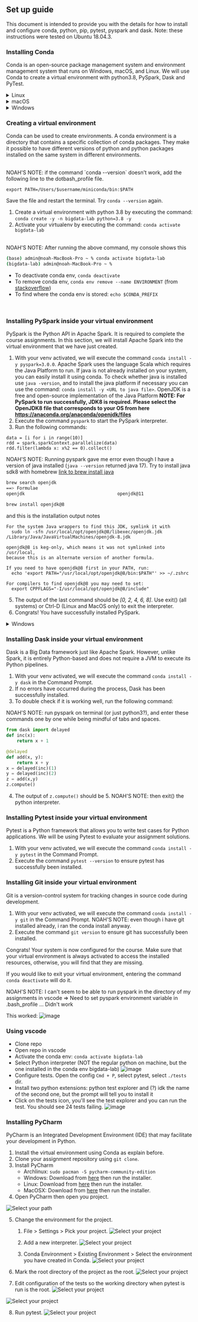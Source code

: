 ## Set up guide

This document is intended to provide you with the details for how to install and
configure conda, python, pip, pytest, pyspark and dask.
Note: these instructions were tested on Ubuntu 18.04.3.


### Installing Conda

Conda is an open-source package management system and environment management system that runs on
Windows, macOS, and Linux. We will use Conda to create a virtual environment with python3.8,
PySpark, Dask and PyTest.

<details>
<summary>Linux</summary>

1. Download Miniconda for Linux by executing the following command:
   Note: Use `curl -O` if `wget` is not installed on your system.

```
    wget https://repo.anaconda.com/miniconda/Miniconda3-latest-Linux-$(uname -i).sh
```
2. Grant execution rights to the installer with the command
   `chmod +x Miniconda3-latest-Linux-$(uname -i).sh`.
3. Execute the installer by executing the command `./Miniconda3-latest-Linux-$(uname -i).sh`. 
   Press ENTER and scroll through the license agreement by pressing SPACE. If you accept the
   license agreement type `yes` and press ENTER. Enter the path where you want to install anaconda
   on your computer (for example `~/.condainstallation`). Finally, type `yes` to let the installer
   initialize conda.
4. Open a new terminal or reinitialize your shell with the command `source ~/.bashrc`.
5. To prevent conda from activating the default environment whenever you open a shell, use the
   following command: `conda config --set auto_activate_base false`.
6. Execute the command `conda update -y -n base -c defaults conda` to update conda to its latest
   version.
7. Congrats! You have successfully installed conda.

</details>

<details>
<summary>macOS</summary>

1. Download Miniconda for Linux by executing the following command:
   Note: Use `curl -O` if `wget` is not installed on your system.
	
	NOAH'S NOTE: run the command `brew install wget`

```
    wget https://repo.anaconda.com/miniconda/Miniconda3-latest-MacOSX-$(uname -m).sh
```
2. Grant execution rights to the installer with the command
   `chmod +x Miniconda3-latest-MacOSX-$(uname -m).sh`.
3. Execute the installer by executing the command `./Miniconda3-latest-MacOSX-$(uname -i).sh`. 
	
</br></br> NOAH'S NOTE: This didn't work for me, so (assuming that miniconda was installed in root dir, which you can check in the installation output of step 1) I ran `./Miniconda3-latest-MacOSX-x86_64.sh`, or whatever name it has, just run `ls` to find the exact file name </br></br>

   Press ENTER and scroll through the license agreement by pressing SPACE. If you accept the
   license agreement type `yes` and press ENTER. Enter the path where you want to install anaconda
   on your computer (for example `~/.condainstallation`). 
   
   </br></br> NOAH'S NOTE: For me, it installed in `Miniconda3 will now be installed into this location:
/Users/admin/miniconda3`</br></br>
   
   Finally, type `yes` to let the installer
   initialize conda.
4. Open a new terminal.
5. To prevent conda from activating the default environment whenever you open a shell, use the
   following command: `conda config --set auto_activate_base false`.
6. Execute the command `conda update -y -n base -c defaults conda` to update conda to its latest
   version.
7. Congrats! You have successfully installed conda.

</details>

<details>
<summary>Windows</summary>

1. Download Miniconda (Python 3.7 version) from this webpage:
   `https://docs.conda.io/en/latest/miniconda.html`
2. Execute the installer and follow instructions
![Anaconda Installer](alternatives/figures/anaconda-installer.JPG)
3. Access your Start Menu and search for the Anaconda Prompt
![Anaconda Command Prompt](alternatives/figures/anaconda-prompt.png)
4. Execute the command `conda update -y -n base -c defaults conda` inside the Anaconda Prompt to
   update conda to its latest version.
5. Congrats! You have successfully installed conda.
</details>

### Creating a virtual environment

Conda can be used to create environments. A conda environment is a directory that contains a
specific collection of conda packages. They make it possible to have different versions of python
and python packages installed on the same system in different environments.

</br>
NOAH'S NOTE: if the command `conda --version` doesn't work, add the following line to the dotbash_profile file.

```
export PATH=/Users/$username/miniconda/bin:$PATH
```

Save the file and restart the terminal. Try `conda --version` again.
</br>

1. Create a virtual environment with python 3.8 by executing the command: 
   `conda create -y -n bigdata-lab python=3.8 -y`
2. Activate your virtualenv by executing the command: `conda activate bigdata-lab`

</br> NOAH'S NOTE: After running the above command, my console shows this
```zsh
(base) admin@noah-MacBook-Pro ~ % conda activate bigdata-lab
(bigdata-lab) admin@noah-MacBook-Pro ~ % 
```
- To deactivate conda env, `conda deactivate`
- To remove conda env, `conda env remove --name ENVIRONMENT` (from [stackoverflow](https://stackoverflow.com/questions/49127834/removing-conda-environment))
- To find where the conda env is stored: `echo $CONDA_PREFIX`
</br>


### Installing PySpark inside your virtual environment

PySpark is the Python API in Apache Spark. It is required to complete the course assignments.
In this section, we will install Apache Spark into the virtual environment that we
have just created.

1. With your venv activated, we will execute the command `conda install -y pyspark=3.0.0`.
   Apache Spark uses the language Scala which requires the Java Platform to run. If java is not
   already installed on your system, you can easily install it using conda.
   To check whether java is installed use `java -version`, and to install the java platform if
   necessary you can use the command: `conda install -y <URL to java file>`.
   OpenJDK is a free and open-source implementation of the Java Platform
   **NOTE: For PySpark to run successfully, JDK8 is required. Please select the OpenJDK8 file that corresponds to
   your OS from here https://anaconda.org/anaconda/openjdk/files**
3. Execute the command `pyspark` to start the PySpark interpreter.
4. Run the following commands:

```
data = [i for i in range(10)]
rdd = spark.sparkContext.parallelize(data)
rdd.filter(lambda x: x%2 == 0).collect()
```

NOAH'S NOTE: Running pyspark gave me error even though I have a version of java installed (`java --version` returned java 17). Try to install java sdk8 with homebrew [link to brew install java](https://mkyong.com/java/how-to-install-java-on-mac-osx/#homebrew-install-java-8-on-macos)
```bash
brew search openjdk
==> Formulae
openjdk                                   openjdk@11                                  openjdk@8  
```
```bash
brew install openjdk@8
```
and this is the installation output notes
```
For the system Java wrappers to find this JDK, symlink it with
  sudo ln -sfn /usr/local/opt/openjdk@8/libexec/openjdk.jdk /Library/Java/JavaVirtualMachines/openjdk-8.jdk

openjdk@8 is keg-only, which means it was not symlinked into /usr/local,
because this is an alternate version of another formula.

If you need to have openjdk@8 first in your PATH, run:
  echo 'export PATH="/usr/local/opt/openjdk@8/bin:$PATH"' >> ~/.zshrc

For compilers to find openjdk@8 you may need to set:
  export CPPFLAGS="-I/usr/local/opt/openjdk@8/include"
```


5. The output of the last command should be *[0, 2, 4, 6, 8]*.
   Use exit() (all systems) or Ctrl-D (Linux and MacOS only) to exit the interpreter.
6. Congrats! You have successfully installed PySpark.

<details>
<summary>Windows</summary>

1. You have just installed PySpark, however, you may observe bugs if you try to access the PySpark interpreter.
![PySpark winutils bugs](figures/windows/pyspark-bugs.JPG)
2. Download winutils.exe from [here](http://public-repo-1.hortonworks.com/hdp-win-alpha/winutils.exe)
3. Create a winutils folder to copy the executable to it (e.g. `C:\Users\umroot\AppData\Local\Programs\Hadoop\bin\winutils.exe`)
4. Create a new environment variable and name it `HADOOP_HOME`. Set the variable value to the path of the `Hadoop` directory.
Note: If you don't know how to set environment variables, see these steps.
![Setting Hadoop Home](figures/windows/setting-hadoop-home.JPG)

    - Start menu
    - Control Panel
    - User Accounts
    - Change my environment variables (last option on the lefthand-side menu or search "Edit environment variables")
    - Click on `New...` under `User variables for <your username>`
    ![Environment variables window](figures/windows/environmentvars.JPG)
    - Set variable name to `HADOOP_HOME` and variable value to the path of the `Hadoop` directory. 
    - Press OK on both screens to finalize the changes.
</details>

### Installing Dask inside your virtual environment

Dask is a Big Data framework just like Apache Spark. However, unlike Spark, it is
entirely Python-based and does not require a JVM to execute its Python pipelines.

1. With your venv activated, we will execute the command `conda install -y dask` in the Command
   Prompt.
2. If no errors have occurred during the process, Dask has been successfully installed.
3. To double check if it is working well, run the following command:

NOAH'S NOTE: run pyspark on terminal (or just python3?), and enter these commands one by one while being mindful of tabs and spaces.	
	
```python
from dask import delayed
def inc(x):
    return x + 1

@delayed
def add(x, y):
	return x + y
x = delayed(inc)(1)
y = delayed(inc)(2)
z = add(x,y)
z.compute()
```
4. The output of `z.compute()` should be 5.
	NOAH'S NOTE: then exit() the python interpreter.

### Installing Pytest inside your virtual environment

Pytest is a Python framework that allows you to write test cases for Python applications.
We will be using Pytest to evaluate your assignment solutions.

1. With your venv activated, we will execute the command `conda install -y pytest` in the Command
   Prompt.
2. Execute the command `pytest --version` to ensure pytest has successfully been installed.

### Installing Git inside your virtual environment

Git is a version-control system for tracking changes in source code during development.

1. With your venv activated, we will execute the command `conda install -y git` in the Command
   Prompt. NOAH'S NOTE: even though i have git installed already, i ran the conda install anyway.
2. Execute the command `git version` to ensure git has successfully been installed.

Congrats! Your system is now configured for the course.
Make sure that your virtual environment is always activated to access the installed resources,
otherwise, you will find that they are missing.

If you would like to exit your virtual environment, entering the command `conda deactivate`
will do it.

NOAH'S NOTE: I can't seem to be able to run pyspark in the directory of my assignments in vscode 
=> Need to set pyspark environment variable in .bash_profile ... Didn't work

This worked:
![image](https://user-images.githubusercontent.com/46866682/152660084-4e3b03c9-8e2c-4c75-9b80-0b0438fcdf25.png)

	
### Using vscode
- Clone repo
- Open repo in vscode
- Activate the conda env: `conda activate bigdata-lab`
- Select Python interpreter (NOT the regular python on machine, but the one installed in the conda env bigdata-lab)
![image](https://user-images.githubusercontent.com/46866682/150701609-101e1cbc-ce2a-4107-8fa0-6d1450744066.png)
- Configure tests. Open the config `Cmd + P`, select pytest, select `./tests` dir.
- Install two python extensions: python test explorer and (?) idk the name of the second one, but the prompt will tell you to install it
- Click on the tests icon, you'll see the test explorer and you can run the test. You should see 24 tests failing.
![image](https://user-images.githubusercontent.com/46866682/150701692-47e90683-b999-4e66-a30a-d84663800ffa.png)


	
### Installing PyCharm

PyCharm is an Integrated Development Environment (IDE) that may facilitate your development in Python.

1. Install the virtual environment using Conda as explain before.
2. Clone your assignment repository using `git clone`.
3. Install PyCharm
	- Archlinux: `sudo pacman -S pycharm-community-edition`
	- Windows: Download from [here](https://www.jetbrains.com/pycharm/download/#section=windows) then run the installer.
	- Linux: Download from [here](https://www.jetbrains.com/pycharm/download/#section=linux) then run the installer.
	- MacOSX: Download from [here](https://www.jetbrains.com/pycharm/download/#section=mac) then run the installer.
4. Open PyCharm then open you project.

![Select your path](figures/pycharm_01_open_directory.png)

5. Change the environment for the project.
	1. File > Settings > Pick your project.
	![Select your project](figures/pycharm_02_select_project_change_interpreter.png)

	2. Add a new interpreter.
	![Select your project](figures/pycharm_03_add_interpreter_add_button.png)

	3. Conda Environment > Existing Environment > Select the environment you have created in Conda.
	![Select your project](figures/pycharm_04_select_conda_environment.png)

6. Mark the root directory of the project as the root.
![Select your project](figures/pycharm_05_mark_as_root.png)

7. Edit configuration of the tests so the working directory when pytest is run is the root.
![Select your project](figures/pycharm_06_click_edit_run.png)

![Select your project](figures/pycharm_07_edit_working_dir.png)

8. Run pytest.
![Select your project](figures/pycharm_08_run_pytest.png)
